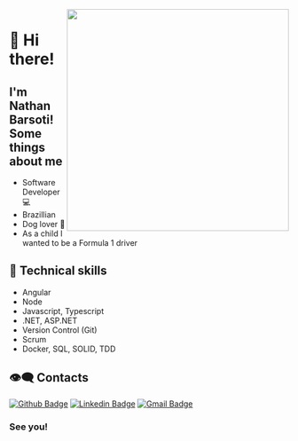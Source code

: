 
<img align="right" width="400" height="400" src="https://media.giphy.com/media/LmNwrBhejkK9EFP504/giphy.gif">


# :pushpin: Hi there!
##  I'm Nathan Barsoti! Some things about me

- Software Developer :computer:
- Brazillian
- Dog lover 🐶
- As a child I wanted to be a Formula 1 driver

## :triangular_flag_on_post: Technical skills

- Angular
- Node
- Javascript, Typescript
- .NET, ASP.NET
- Version Control (Git)
- Scrum
- Docker, SQL, SOLID, TDD

## :eye_speech_bubble: Contacts 

[![Github Badge](https://img.shields.io/badge/-Github-000?style=flat-square&logo=Github&logoColor=white&link=https://github.com/NathanBarsoti8)](https://github.com/NathanBarsoti8)
[![Linkedin Badge](https://img.shields.io/badge/-LinkedIn-blue?style=flat-square&logo=Linkedin&logoColor=white&link=https://www.linkedin.com/in/https://www.linkedin.com/in/nathan-barsoti/)](https://www.linkedin.com/in/nathan-barsoti/)
[![Gmail Badge](https://img.shields.io/badge/-Gmail-c14438?style=flat-square&logo=Gmail&logoColor=white&link=mailto:nathanbarsoti19@gmail.com)](mailto:nathanbarsoti19@gmail.com)

### See you!
